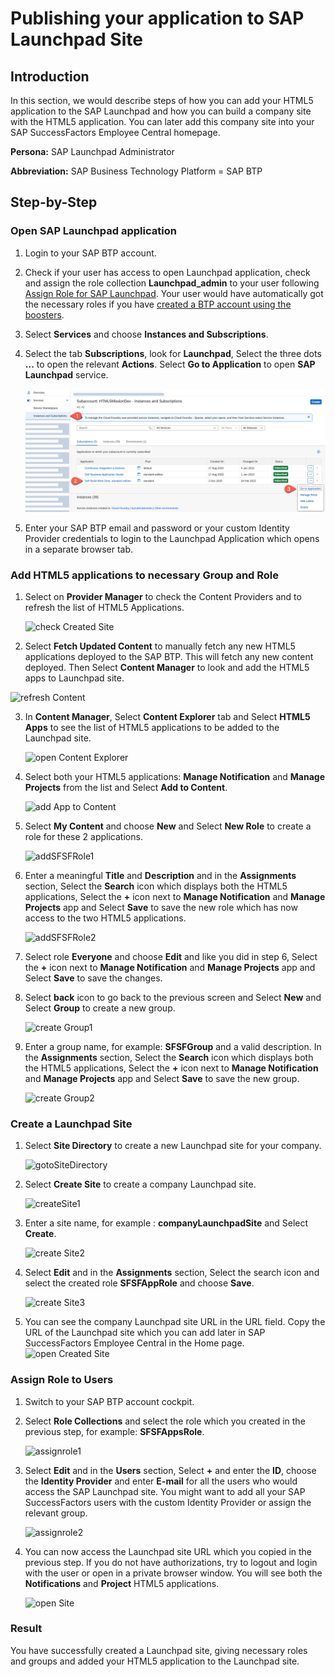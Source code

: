 # Publishing your application to SAP Launchpad Site

## Introduction

In this section, we would describe steps of how you can add your HTML5 application to the SAP Launchpad and how you can build a company site with the HTML5 application. 
You can later add this company site into your SAP SuccessFactors Employee Central homepage.

**Persona:** SAP Launchpad Administrator

**Abbreviation:** SAP Business Technology Platform = SAP BTP

## Step-by-Step
 
### Open SAP Launchpad application

1. Login to your SAP BTP account.
2. Check if your user has access to open Launchpad application, check and assign the role collection **Launchpad_admin** to your user following [Assign Role for SAP Launchpad](https://help.sap.com/viewer/8c8e1958338140699bd4811b37b82ece/Cloud/en-US/fd79b232967545569d1ae4d8f691016b.html). Your user would have automatically got the necessary roles if you have [created a BTP account using the boosters](../scp-setup/README.md).
3. Select **Services** and choose **Instances and Subscriptions**. 
4. Select the tab **Subscriptions**, look for **Launchpad**, Select the three dots **...** to open the relevant **Actions**. Select **Go to Application** to open **SAP Launchpad** service. 

   ![Open Biz App Studio](./images/openLaunchpad.png)
   
5. Enter your SAP BTP email and password or your custom Identity Provider credentials to login to the Launchpad Application which opens in a separate browser tab.


### Add HTML5 applications to necessary Group and Role
  
1. Select on **Provider Manager** to check the Content Providers and to refresh the list of HTML5 Applications. 

   ![check Created Site](./images/checkCreatedSite.png)
   
2.  Select **Fetch Updated Content** to manually fetch any new HTML5 applications deployed to the SAP BTP. This will fetch any new content deployed. Then Select **Content Manager** to look and add the HTML5 apps to Launchpad site.

   ![refresh Content](./images/refreshContent.png)
   
3. In **Content Manager**, Select  **Content Explorer** tab and Select **HTML5 Apps** to see the list of HTML5 applications to be added to the Launchpad site.

    ![open Content Explorer](./images/openContentExplorer.png)
    
4. Select both your HTML5 applications: **Manage Notification** and **Manage Projects** from the list and Select **Add to Content**. 

   ![add App to Content](./images/addApptoContent.png)

5. Select **My Content** and choose **New** and Select **New Role** to create a role for these 2 applications.

   ![addSFSFRole1](./images/addSFSFRole1.png)
   
6. Enter a meaningful **Title** and **Description** and in the **Assignments** section, Select the **Search** icon which displays both the HTML5 applications, Select the **+** icon next to **Manage Notification** and **Manage Projects** app and Select **Save** to save the new role which has now access to the two HTML5 applications.

   ![addSFSFRole2](./images/addSFSFRole2.png)
   
7. Select role **Everyone** and choose **Edit** and like you did in step 6, Select the **+** icon next to **Manage Notification** and **Manage Projects** app and Select **Save** to save the changes. 
8. Select **back** icon to go back to the previous screen and Select **New** and Select **Group** to create a new group.

   ![create Group1](./images/createGroup1.png)
   
9. Enter a group name, for example: **SFSFGroup** and a valid description. In the **Assignments** section, Select the **Search** icon which displays both the HTML5 applications, Select the **+** icon next to **Manage Notification** and **Manage Projects** app and Select **Save** to save the new group.

   ![create Group2](./images/createGroup2.png)
   

   
### Create a Launchpad Site

1. Select **Site Directory** to create a new Launchpad site for your company.

   ![gotoSiteDirectory](./images/gotoSiteDirectory.png)
   
2. Select  **Create Site** to create a company Launchpad site.
   
   ![createSite1](./images/createSite1.png)

3. Enter a site name, for example : **companyLaunchpadSite** and Select **Create**.

   ![create Site2](./images/createSite2.png)
   
4. Select **Edit** and in the **Assignments** section, Select the search icon and select the created role **SFSFAppRole** and choose **Save**.
 
   ![create Site3](./images/createSite3.png)
   
 5. You can see the company Launchpad site URL in the URL field. Copy the URL of the Launchpad site which you can add later in SAP SuccessFactors Employee Central in the Home page.
  <a id="copyURL"></a>
   ![open Created Site](./images/openCreatedSite.png)


### Assign Role to Users

1. Switch to your SAP BTP account cockpit.
2. Select **Role Collections** and select the role which you created in the previous step, for example: **SFSFAppsRole**.

   ![assignrole1](./images/assignrole1.png)
   
3. Select **Edit** and in the **Users** section, Select **+** and enter the **ID**, choose the **Identity Provider** and enter **E-mail** for all the users who would access the SAP Launchpad site. You might want to add all your SAP SuccessFactors users with the custom Identity Provider or assign the relevant group. 

    ![assignrole2](./images/assignrole2.png)
    
 4. You can now access the Launchpad site URL which you copied in the previous step. If you do not have authorizations, try to logout and login with the user or open in a private browser window. You will see both the **Notifications** and **Project** HTML5 applications.

    ![open Site](./images/openSite.png)    
    

### Result

You have successfully created a Launchpad site, giving necessary roles and groups and added your HTML5 application to the Launchpad site.
